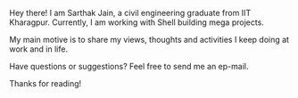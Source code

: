 Hey there! I am Sarthak Jain, a civil engineering graduate from IIT Kharagpur. Currently, I am working with Shell building mega projects. 

My main motive is to share my views, thoughts and activities I keep doing at work and in life. 

Have questions or suggestions? Feel free to send me an ep-mail. 

Thanks for reading!
